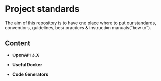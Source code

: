 # Project standards #
The aim of this repository is to have one place where to put our standards, conventions, guidelines, best practices & instruction manuals("how to").

## Content ##
* **OpenAPI 3.X**

* **Useful Docker**

* **Code Generators**
